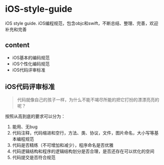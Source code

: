 # iOS-style-guide
iOS style guide. iOS编程规范，包含objc和swift，不断总结、整理、完善，欢迎补充和完善


## content

-  iOS基本的编码规范
-  iOS个性化编码规范
-  iOS代码评审标准


##  iOS代码评审标准
>   代码就像自己的孩子一样，为什么不能不竭尽所能的把它打扮的漂漂亮亮的呢？

按照从高到底的要求可以分为：

1.  能用、无bug
2.  代码注释，代码缩进和空行，方法、类、协议，文件，图片命名，大小写等基本编程规范
3.  代码是否精练（不可增加和减少），程序命名是否优雅
4.  代码逻辑结构和程序的逻辑结构划分是否合理，是否还存在可以优化的空间
5.  代码提交是否符合规范

